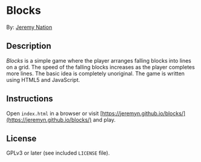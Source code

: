 # Blocks

By: [Jeremy Nation](mailto:jeremy@jeremynation.me)

## Description

*Blocks* is a simple game where the player arranges falling blocks into lines on a grid. The speed of the falling blocks increases as the player completes more lines. The basic idea is completely unoriginal. The game is written using HTML5 and JavaScript.

## Instructions

Open `index.html` in a browser or visit [https://jeremyn.github.io/blocks/](https://jeremyn.github.io/blocks/) and play.

## License

GPLv3 or later (see included `LICENSE` file).
